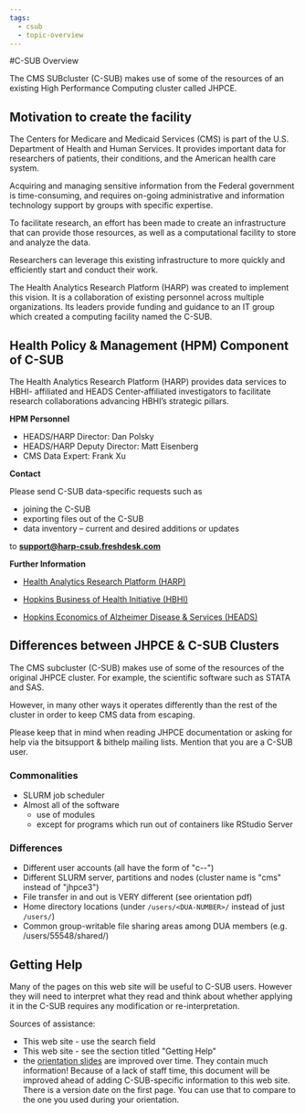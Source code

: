 ```yaml
---
tags:
  - csub
  - topic-overview
---
```


#C-SUB Overview

The CMS SUBcluster (C-SUB) makes use of some of the resources of an existing High Performance Computing cluster called JHPCE.

## Motivation to create the facility

The Centers for Medicare and Medicaid Services (CMS) is part of the U.S. Department of Health and Human Services. It provides important data for researchers of patients, their conditions, and the American health care system.

Acquiring and managing sensitive information from the Federal government is time-consuming, and requires on-going administrative and information technology support by groups with specific expertise.

To facilitate research, an effort has been made to create an infrastructure that can provide those resources, as well as a computational facility to store and analyze the data.

Researchers can leverage this existing infrastructure to more quickly and efficiently start and conduct their work.

The Health Analytics Research Platform (HARP) was created to implement this vision. It is a collaboration of existing personnel across multiple organizations. Its leaders provide funding and guidance to an IT group which created a computing facility named the C-SUB.

## Health Policy & Management (HPM) Component of C-SUB

The Health Analytics Research Platform (HARP) provides data services to HBHI- affiliated and HEADS Center-affiliated investigators to facilitate research collaborations advancing HBHI’s strategic pillars.

**HPM Personnel**

- HEADS/HARP Director: Dan Polsky 
- HEADS/HARP Deputy Director: Matt Eisenberg 
- CMS Data Expert: Frank Xu

**Contact**

Please send C-SUB data-specific requests such as

- joining the C-SUB
- exporting files out of the C-SUB
- data inventory – current and desired additions or updates

to **support@harp-csub.freshdesk.com**

**Further Information**

- [Health Analytics Research Platform (HARP)](https://hbhi.jhu.edu/affiliate-resource/health-analytics-research-platform-harp)

- [Hopkins Business of Health Initiative (HBHI)](https://hbhi.jhu.edu/about-us)

- [Hopkins Economics of Alzheimer Disease & Services (HEADS)](https://publichealth.jhu.edu/hopkins-economics-of-alzheimers-disease-and-services-center)

## Differences between JHPCE & C-SUB Clusters

The CMS subcluster (C-SUB) makes use of some of the resources of the original JHPCE cluster. For example, the scientific software such as STATA and SAS.

However, in many other ways it operates differently than the rest of the cluster in order to keep CMS data from escaping.

Please keep that in mind when reading JHPCE documentation or asking for help via the bitsupport & bithelp mailing lists. Mention that you are a C-SUB user.

### Commonalities
- SLURM job scheduler
- Almost all of the software
  - use of modules
  - except for programs which run out of containers like RStudio Server

### Differences
- Different user accounts (all have the form of "c-<JHEDID>-<DUA-NUMBER>")
- Different SLURM server, partitions and nodes (cluster name is "cms" instead of "jhpce3")
- File transfer in and out is VERY different (see orientation pdf)
- Home directory locations (under `/users/<DUA-NUMBER>/` instead of just `/users/`)
- Common group-writable file sharing areas among DUA members (e.g. /users/55548/shared/)

## Getting Help
Many of the pages on this web site will be useful to C-SUB users. However they will need to interpret what they read and think about whether applying it in the C-SUB requires any modification or re-interpretation.

Sources of assistance:

- This web site - use the search field
- This web site - see the section titled "Getting Help"
- the [orientation slides](../orient/images/latest-csub-orient.pdf) are improved over time. They contain much information! Because of a lack of staff time, this document will be improved ahead of adding C-SUB-specific information to this web site. There is a version date on the first page. You can use that to compare to the one you used during your orientation.
